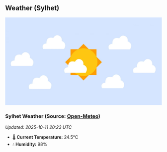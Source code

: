 ## Weather (Sylhet)
![](/weather.webp)
<!-- WEATHER-START -->
### Sylhet Weather (Source: [Open-Meteo](https://open-meteo.com))
_Updated: 2025-10-11 20:23 UTC_
* 🌡️ **Current Temperature:** 24.5°C
* 💧 **Humidity:** 98%
<!-- WEATHER-END -->


















































































































































